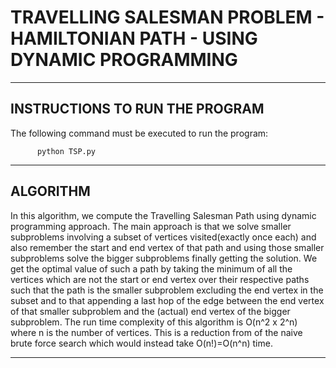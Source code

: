 # TRAVELLING SALESMAN PROBLEM - HAMILTONIAN PATH - USING DYNAMIC PROGRAMMING
----------------------------------------------------
INSTRUCTIONS TO RUN THE PROGRAM
----------------------------------------------------

The following command must be executed to run the program:

          python TSP.py

----------------------------------------------------
ALGORITHM
----------------------------------------------------

In this algorithm, we compute the Travelling Salesman Path
using dynamic programming approach. The main approach is that
we solve smaller subproblems involving a subset of vertices
visited(exactly once each) and also remember the start and end
vertex of that path and using those smaller subproblems solve
the bigger subproblems finally getting the solution. We get the
optimal value of such a path by taking the minimum of all the
vertices which are not the start or end vertex over their
respective paths such that the path is the smaller subproblem
excluding the end vertex in the subset and to that appending
a last hop of the edge between the end vertex of that smaller
subproblem and the (actual) end vertex of the bigger subproblem.
The run time complexity of this algorithm is O(n^2 x 2^n) where
n is the number of vertices. This is a reduction from of the
naive brute force search which would instead take O(n!)=O(n^n)
time.

-----------------------------------------------------

